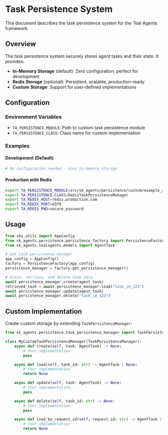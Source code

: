 # Task Persistence System

This document describes the task persistence system for the Teal Agents framework.

## Overview

The task persistence system securely stores agent tasks and their state. It provides:

- **In-Memory Storage** (default): Zero configuration, perfect for development
- **Redis Storage** (optional): Persistent, scalable, production-ready
- **Custom Storage**: Support for user-defined implementations

## Configuration

### Environment Variables

- `TA_PERSISTENCE_MODULE`: Path to custom task persistence module
- `TA_PERSISTENCE_CLASS`: Class name for custom implementation

### Examples

#### Development (Default)
```bash
# No configuration needed - uses in-memory storage
```

#### Production with Redis
```bash
export TA_PERSISTENCE_MODULE=src/sk_agents/persistence/custom/example_redis_persistence.py
export TA_PERSISTENCE_CLASS=RedisTaskPersistenceManager
export TA_REDIS_HOST=redis.production.com
export TA_REDIS_PORT=6379
export TA_REDIS_PWD=secure_password
```

## Usage

```python
from ska_utils import AppConfig
from sk_agents.persistence.persistence_factory import PersistenceFactory
from sk_agents.tealagents.models import AgentTask

# Get task persistence manager
app_config = AppConfig()
factory = PersistenceFactory(app_config)
persistence_manager = factory.get_persistence_manager()

# Store, retrieve, and delete task data
await persistence_manager.create(agent_task)
retrieved_task = await persistence_manager.load("task_id_123")
await persistence_manager.update(agent_task)
await persistence_manager.delete("task_id_123")
```

## Custom Implementation

Create custom storage by extending `TaskPersistenceManager`:

```python
from sk_agents.persistence.task_persistence_manager import TaskPersistenceManager

class MyCustomTaskPersistenceManager(TaskPersistenceManager):
    async def create(self, task: AgentTask) -> None:
        # Your implementation
        pass

    async def load(self, task_id: str) -> AgentTask | None:
        # Your implementation
        return None

    async def update(self, task: AgentTask) -> None:
        # Your implementation
        pass

    async def delete(self, task_id: str) -> None:
        # Your implementation
        pass

    async def load_by_request_id(self, request_id: str) -> AgentTask | None:
        # Your implementation
        return None
```
